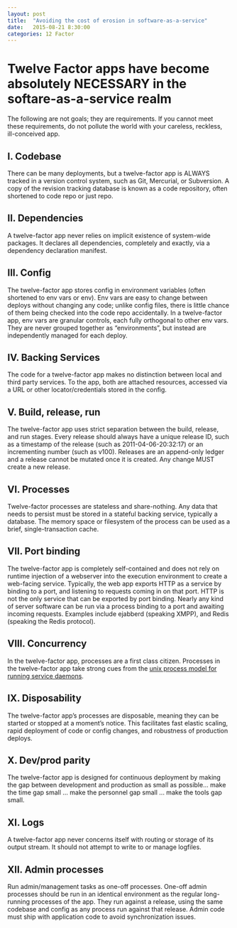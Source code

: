 ```yaml
---
layout: post
title:  "Avoiding the cost of erosion in software-as-a-service"
date:   2015-08-21 8:30:00
categories: 12 Factor
---
```

# Twelve Factor apps have become absolutely NECESSARY in the softare-as-a-service realm
The following are not goals; they are requirements.  If you cannot meet these requirements, do not pollute the world with your careless, reckless, ill-conceived app.

## I. Codebase
There can be many deployments, but a twelve-factor app is ALWAYS tracked in a version control system, such as Git, Mercurial, or Subversion. A copy of the revision tracking database is known as a code repository, often shortened to code repo or just repo.

## II. Dependencies
A twelve-factor app never relies on implicit existence of system-wide packages. It declares all dependencies, completely and exactly, via a dependency declaration manifest.

## III. Config
The twelve-factor app stores config in environment variables (often shortened to env vars or env). Env vars are easy to change between deploys without changing any code; unlike config files, there is little chance of them being checked into the code repo accidentally. In a twelve-factor app, env vars are granular controls, each fully orthogonal to other env vars. They are never grouped together as “environments”, but instead are independently managed for each deploy.

## IV. Backing Services
The code for a twelve-factor app makes no distinction between local and third party services. To the app, both are attached resources, accessed via a URL or other locator/credentials stored in the config.

## V. Build, release, run
The twelve-factor app uses strict separation between the build, release, and run stages. Every release should always have a unique release ID, such as a timestamp of the release (such as 2011-04-06-20:32:17) or an incrementing number (such as v100). Releases are an append-only ledger and a release cannot be mutated once it is created. Any change MUST create a new release.

## VI. Processes
Twelve-factor processes are stateless and share-nothing. Any data that needs to persist must be stored in a stateful backing service, typically a database. The memory space or filesystem of the process can be used as a brief, single-transaction cache.

## VII. Port binding
The twelve-factor app is completely self-contained and does not rely on runtime injection of a webserver into the execution environment to create a web-facing service. Typically, the web app exports HTTP as a service by binding to a port, and listening to requests coming in on that port. HTTP is not the only service that can be exported by port binding. Nearly any kind of server software can be run via a process binding to a port and awaiting incoming requests. Examples include ejabberd (speaking XMPP), and Redis (speaking the Redis protocol).

## VIII. Concurrency
In the twelve-factor app, processes are a first class citizen. Processes in the twelve-factor app take strong cues from the [unix process model for running service daemons](http://adam.herokuapp.com/past/2011/5/9/applying_the_unix_process_model_to_web_apps/).

## IX. Disposability
The twelve-factor app’s processes are disposable, meaning they can be started or stopped at a moment’s notice. This facilitates fast elastic scaling, rapid deployment of code or config changes, and robustness of production deploys.

## X. Dev/prod parity
The twelve-factor app is designed for continuous deployment by making the gap between development and production as small as possible... make the time gap small ... make the personnel gap small ... make the tools gap small.

## XI. Logs
A twelve-factor app never concerns itself with routing or storage of its output stream. It should not attempt to write to or manage logfiles.

## XII. Admin processes
Run admin/management tasks as one-off processes. One-off admin processes should be run in an identical environment as the regular long-running processes of the app. They run against a release, using the same codebase and config as any process run against that release. Admin code must ship with application code to avoid synchronization issues.
